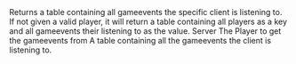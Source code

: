 <function name="GetClientListeners" parent="gameevent" type="libraryfunc">
	<description>
		Returns a table containing all gameevents the specific client is listening to.<br>
		If not given a valid player, it will return a table containing all players as a key and all gameevents their listening to as the value.
	</description>
	<realm>Server</realm>
	<args>
		<arg name="ply" type="Player" default="nil">The Player to get the gameevents from</arg>
	</args>
	<rets>
		<ret name="gameevents" type="table">A table containing all the gameevents the client is listening to.</ret>
	</rets>
</function>